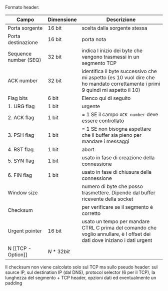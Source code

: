 Formato header: 

| Campo | Dimensione | Descrizione |
| ---- | ---- | ---- |
| Porta sorgente | 16 bit | scelta dalla sorgente stessa |
| Porta destinazione | 16 bit | porta nota |
| Sequence number (SEQ) | 32 bit | indica l inizio dei byte che vengono trasmessi in un segmento TCP |
| ACK number | 32 bit | identifica il byte successivo che mi aspetto (es 10 vuol dire che ho mandato correttamente i primi 9 quindi mi aspetto il 10) |
| Flag bits | 6 bit | Elenco qui di seguito |
| 1. URG flag | 1 bit | urgente |
| 2. ACK flag | 1 bit | = 1 SE il campo `ACK number` deve essere controllato |
| 3. PSH flag | 1 bit | = 1 SE non bisogna aspettare che il buffer sia pieno per mandare i messaggi |
| 4. RST flag | 1 bit | abort |
| 5. SYN flag | 1 bit | usato in fase di creazione della connessione |
| 6. FIN flag | 1 bit | usato in fase di chiusura della connessione |
| Window size |  | numero di byte che posso trasmettere. Dipende dal buffer ricevente della socket |
| Checksum |  | per verificare se il segmento è corretto |
| Urgent pointer | 16 bit | usato un tempo per mandare CTRL C prima del comando che voglio annullare, è l offset dei dati dove iniziano i dati urgent |
| N [[TCP - Option]] | $N*32bit$ |  |
Il checksum non viene calcolato solo sul TCP ma sullo pseudo header: sul source IP, sul destination IP (dal DNS), protocol selector (6 per il TCP), la lunghezza del segmento + TCP header, opzioni dati ed eventualmente un padding


